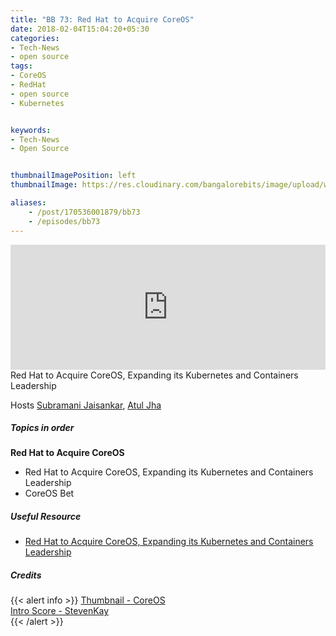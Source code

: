 ```yaml
---
title: "BB 73: Red Hat to Acquire CoreOS"
date: 2018-02-04T15:04:20+05:30
categories:
- Tech-News
- open source
tags:
- CoreOS
- RedHat
- open source
- Kubernetes


keywords:
- Tech-News
- Open Source


thumbnailImagePosition: left
thumbnailImage: https://res.cloudinary.com/bangalorebits/image/upload/w_800,h_800,c_fill,r_50/v1517846048/bb-episode-assets/bb73-thumbnail_gdw4ty.png

aliases:
    - /post/170536001879/bb73
    - /episodes/bb73
---
```

<iframe frameborder='0' height='200px' scrolling='no' seamless src='https://embed.simplecast.com/9242cb84?color=f5f5f5' width='100%'></iframe>
<BR>
Red Hat to Acquire CoreOS, Expanding its Kubernetes and Containers Leadership

Hosts [Subramani Jaisankar](https://twitter.com/subbuj), [Atul Jha](https://twitter.com/koolhead17)
 <!--more-->

##### Topics in order
**Red Hat to Acquire CoreOS**

*   Red Hat to Acquire CoreOS, Expanding its Kubernetes and Containers Leadership
*   CoreOS Bet


##### Useful Resource
*   [Red Hat to Acquire CoreOS, Expanding its Kubernetes and Containers Leadership](https://www.redhat.com/en/about/press-releases/red-hat-acquire-coreos-expanding-its-kubernetes-and-containers-leadership)

##### Credits

{{< alert info  >}}
  [Thumbnail - CoreOS](https://twitter.com/coreos) <BR>
  [Intro Score - StevenKay](https://plus.google.com/+StevenKay_Detachment)<BR>
{{< /alert >}}
